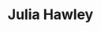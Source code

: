 ---
title: Julia Hawley
headshot: images/uploads/Julia_Hawley.jpg
role: Signage
year: Sophomore
major: Industrial Design
---